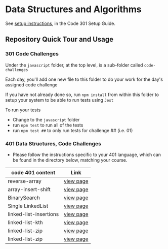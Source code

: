 # Data Structures and Algorithms

See [setup instructions](https://codefellows.github.io/setup-guide/code-301/3-code-challenges), in the Code 301 Setup Guide.

## Repository Quick Tour and Usage

### 301 Code Challenges

Under the `javascript` folder, at the top level, is a sub-folder called `code-challenges`

Each day, you'll add one new file to this folder to do your work for the day's assigned code challenge

If you have not already done so, run `npm install` from within this folder to setup your system to be able to run tests using `Jest`

To run your tests

- Change to the `javascript` folder
- run `npm test` to run all of the tests
- run `npm test ##` to only run tests for challenge ## (i.e. 01)

### 401 Data Structures, Code Challenges

- Please follow the instructions specific to your 401 language, which can be found in the directory below, matching your course.


| code 401 content         | Link                                                                              |
| ------------------------ | --------------------------------------------------------------------------------- |
| reverse-array| [view page](python/code_challenges/array-reverse/array-reverse.md) |
| array-insert-shift| [view page](whiteBord/README.md) |
| BinarySearch| [view page](python/code_challenges/BinarySearch/BinarySearch.md) |
| Single LinkedList| [view page](python/README.md) |
| linked-list-insertions| [view page](python/code_challenges/Code_Challenge06.md) |
| linked-list-kth| [view page](python/code_challenges/Code_Challenge07.md) |
| linked-list-zip| [view page](python/code_challenges/Code_Challenge08.md) |
| linked-list-zip| [view page](python/code_challenges/Code_Challenge09.md) |



